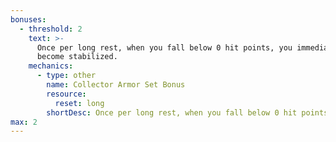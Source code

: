```yaml
---
bonuses:
  - threshold: 2
    text: >-
      Once per long rest, when you fall below 0 hit points, you immediately
      become stabilized.
    mechanics:
      - type: other
        name: Collector Armor Set Bonus
        resource:
          reset: long
        shortDesc: Once per long rest, when you fall below 0 hit points, you immediately become stabilized.
max: 2
---
```


